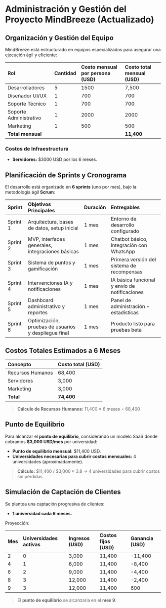 # Administración y Gestión del Proyecto MindBreeze (Actualizado)

## Organización y Gestión del Equipo

MindBreeze está estructurado en equipos especializados para asegurar una ejecución ágil y eficiente:

| Rol | Cantidad | Costo mensual por persona (USD) | Costo total mensual (USD) |
|:---|:---|:---|:---|
| Desarrolladores | 5 | 1500 | 7,500 |
| Diseñador UI/UX | 1 | 700 | 700 |
| Soporte Técnico | 1 | 700 | 700 |
| Soporte Administrativo | 1 | 2000 | 2000 |
| Marketing | 1 | 500 | 500 |
| **Total mensual** | | | **11,400** |

### Costos de Infraestructura

- **Servidores:** $3000 USD por los 6 meses.

## Planificación de Sprints y Cronograma

El desarrollo está organizado en **6 sprints** (uno por mes), bajo la metodología ágil **Scrum**:

| Sprint | Objetivos Principales | Duración | Entregables |
|:---|:---|:---|:---|
| Sprint 1 | Arquitectura, bases de datos, setup inicial | 1 mes | Entorno de desarrollo configurado |
| Sprint 2 | MVP, interfaces generales, integraciones básicas | 1 mes | Chatbot básico, integración con WhatsApp |
| Sprint 3 | Sistema de puntos y gamificación | 1 mes | Primera versión del sistema de recompensas |
| Sprint 4 | Intervenciones IA y notificaciones | 1 mes | IA básica funcional y envío de notificaciones |
| Sprint 5 | Dashboard administrativo y reportes | 1 mes | Panel de administración + estadísticas |
| Sprint 6 | Optimización, pruebas de usuarios y despliegue final | 1 mes | Producto listo para pruebas beta |

## Costos Totales Estimados a 6 Meses

| Concepto | Costo total (USD) |
|:---|:---|
| Recursos Humanos | 68,400 |
| Servidores | 3,000 |
| Marketing | 3,000 |
| **Total** | **74,400** |

> **Cálculo de Recursos Humanos:** 11,400 × 6 meses = 68,400

## Punto de Equilibrio

Para alcanzar el **punto de equilibrio**, considerando un modelo SaaS donde cobramos **$3,000 USD/mes** por universidad:

- **Punto de equilibrio mensual:** $11,400 USD.
- **Universidades necesarias para cubrir costos mensuales:** 4 universidades (aproximadamente).

> **Cálculo:** $11,400 / $3,000 ≈ 3.8 → 4 universidades para cubrir costos sin pérdidas.

## Simulación de Captación de Clientes

Se plantea una captación progresiva de clientes:

- **1 universidad cada 6 meses.**

Proyección:

| Mes | Universidades activas | Ingresos (USD) | Costos fijos (USD) | Ganancia (USD) |
|:---|:---|:---|:---|:---|
| 2 | 0 | 3,000 | 11,400 | -11,400 |
| 4 | 1 | 6,000 | 11,400 | -8,400 |
| 6 | 2 | 9,000 | 11,400 | -4,400 |
| 8 | 3 | 12,000 | 11,400 | -2,400 |
| 9 | 3 | 12,000 | 11,400 | 600 |

> El **punto de equilibrio** se alcanzaría en el **mes 9**.

